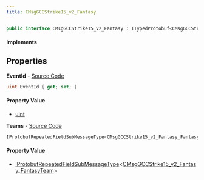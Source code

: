```yaml
---
title: CMsgGCCStrike15_v2_Fantasy
---
```


```csharp
public interface CMsgGCCStrike15_v2_Fantasy : ITypedProtobuf<CMsgGCCStrike15_v2_Fantasy>, INativeHandle
```

#### Implements

## Properties

**EventId** - [Source Code](https://github.com/swiftly-solution/swiftlys2/blob/master/managed/src/SwiftlyS2.Generated/Protobufs/Interfaces/CMsgGCCStrike15_v2_Fantasy.cs#L13)

```csharp
uint EventId { get; set; }
```

#### Property Value

- [uint](https://learn.microsoft.com/dotnet/api/system.uint32)

**Teams** - [Source Code](https://github.com/swiftly-solution/swiftlys2/blob/master/managed/src/SwiftlyS2.Generated/Protobufs/Interfaces/CMsgGCCStrike15_v2_Fantasy.cs#L16)

```csharp
IProtobufRepeatedFieldSubMessageType<CMsgGCCStrike15_v2_Fantasy_FantasyTeam> Teams { get; }
```

#### Property Value

- [IProtobufRepeatedFieldSubMessageType](/docs/api/shared/netmessages/iprotobufrepeatedfieldsubmessagetype-1)<[CMsgGCCStrike15_v2_Fantasy_FantasyTeam](/docs/api/shared/protobufdefinitions/cmsggccstrike15_v2_fantasy_fantasyteam)>

